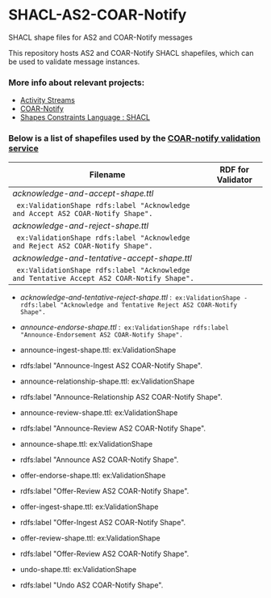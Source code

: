 # SHACL-AS2-COAR-Notify
SHACL shape files for AS2 and COAR-Notify messages

This repository hosts AS2 and COAR-Notify SHACL shapefiles, which can be used to validate message instances.

### More info about relevant projects: 
- [Activity Streams](https://www.w3.org/TR/activitystreams-core/)
- [COAR-Notify](https://www.coar-repositories.org/notify/)
- [Shapes Constraints Language : SHACL](https://www.w3.org/TR/shacl/)

### Below is a list of shapefiles used by the  [COAR-notify validation service](https://notify-inbox.info/)
| Filename | RDF for Validator |
| --------- | ---------- |
| *acknowledge-and-accept-shape.ttl* |
` ex:ValidationShape rdfs:label "Acknowledge and Accept AS2 COAR-Notify Shape".`|
| *acknowledge-and-reject-shape.ttl* |
` ex:ValidationShape rdfs:label "Acknowledge and Reject AS2 COAR-Notify Shape".` |
| *acknowledge-and-tentative-accept-shape.ttl* |
` ex:ValidationShape rdfs:label "Acknowledge and Tentative Accept AS2 COAR-Notify Shape".` |

- *acknowledge-and-tentative-reject-shape.ttl*
:` ex:ValidationShape - rdfs:label "Acknowledge and Tentative Reject AS2 COAR-Notify Shape".`

- *announce-endorse-shape.ttl*
:` ex:ValidationShape rdfs:label "Announce-Endorsement AS2 COAR-Notify Shape".`

- announce-ingest-shape.ttl: ex:ValidationShape
- rdfs:label "Announce-Ingest AS2 COAR-Notify Shape".

- announce-relationship-shape.ttl: ex:ValidationShape
- rdfs:label "Announce-Relationship AS2 COAR-Notify Shape".

- announce-review-shape.ttl: ex:ValidationShape
- rdfs:label "Announce-Review AS2 COAR-Notify Shape".

- announce-shape.ttl: ex:ValidationShape
- rdfs:label "Announce AS2 COAR-Notify Shape".

- offer-endorse-shape.ttl: ex:ValidationShape
- rdfs:label "Offer-Review AS2 COAR-Notify Shape".

- offer-ingest-shape.ttl: ex:ValidationShape
- rdfs:label "Offer-Ingest AS2 COAR-Notify Shape".

- offer-review-shape.ttl: ex:ValidationShape
- rdfs:label "Offer-Review AS2 COAR-Notify Shape".

- undo-shape.ttl: ex:ValidationShape
- rdfs:label "Undo AS2 COAR-Notify Shape".

